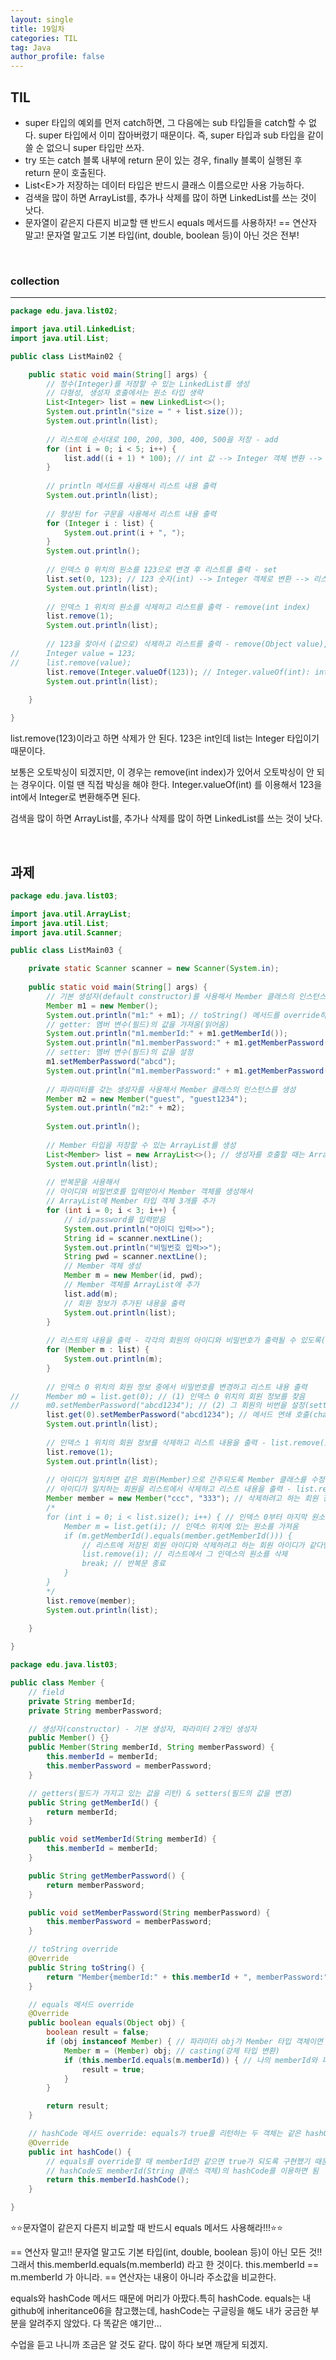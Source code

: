 ```yaml
---
layout: single
title: 19일차
categories: TIL
tag: Java
author_profile: false
---
```


## TIL

- super 타입의 예외를 먼저 catch하면, 그 다음에는 sub 타입들을 catch할 수 없다. super 타입에서 이미 잡아버렸기 때문이다. 즉, super 타입과 sub 타입을 같이 쓸 순 없으니 super 타입만 쓰자.
- try 또는 catch 블록 내부에 return 문이 있는 경우, finally 블록이 실행된 후 return 문이 호출된다.
- List<E\>가 저장하는 데이터 타입은 반드시 클래스 이름으로만 사용 가능하다.
- 검색을 많이 하면 ArrayList를, 추가나 삭제를 많이 하면 LinkedList를 쓰는 것이 낫다. 
- 문자열이 같은지 다른지 비교할 땐 반드시 equals 메서드를 사용하자! == 연산자 말고! 문자열 말고도 기본 타입(int, double, boolean 등)이 아닌 것은 전부!

<br>

### collection

------



```java
package edu.java.list02;

import java.util.LinkedList;
import java.util.List;

public class ListMain02 {

	public static void main(String[] args) {
		// 정수(Integer)를 저장할 수 있는 LinkedList를 생성
		// 다형성, 생성자 호출에서는 원소 타입 생략
		List<Integer> list = new LinkedList<>();
		System.out.println("size = " + list.size());
		System.out.println(list);
	
		// 리스트에 순서대로 100, 200, 300, 400, 500을 저장 - add
		for (int i = 0; i < 5; i++) {
			list.add((i + 1) * 100); // int 값 --> Integer 객체 변환 --> 리스트에 저장
		}		
		
		// println 메서드를 사용해서 리스트 내용 출력
		System.out.println(list);
		
		// 향상된 for 구문을 사용해서 리스트 내용 출력
		for (Integer i : list) {
			System.out.print(i + ", ");
		}
		System.out.println();
		
		// 인덱스 0 위치의 원소를 123으로 변경 후 리스트를 출력 - set
		list.set(0, 123); // 123 숫자(int) --> Integer 객체로 변환 --> 리스트의 0번 원소 값 변경
		System.out.println(list);
		
		// 인덱스 1 위치의 원소를 삭제하고 리스트를 출력 - remove(int index)
		list.remove(1);
		System.out.println(list);
		
		// 123을 찾아서 (값으로) 삭제하고 리스트를 출력 - remove(Object value), Integer 클래스 사용
//		Integer value = 123;
//		list.remove(value);
		list.remove(Integer.valueOf(123)); // Integer.valueOf(int): int --> Integer 변환
		System.out.println(list);
		
	}

}
```

list.remove(123)이라고 하면 삭제가 안 된다. 123은 int인데 list는 Integer 타입이기 때문이다.

보통은 오토박싱이 되겠지만, 이 경우는 remove(int index)가 있어서 오토박싱이 안 되는 경우이다. 이럴 땐 직접 박싱을 해야 한다. Integer.valueOf(int) 를 이용해서 123을 int에서 Integer로 변환해주면 된다. 

검색을 많이 하면 ArrayList를, 추가나 삭제를 많이 하면 LinkedList를 쓰는 것이 낫다. 

<br>

## 과제

```java
package edu.java.list03;

import java.util.ArrayList;
import java.util.List;
import java.util.Scanner;

public class ListMain03 {

	private static Scanner scanner = new Scanner(System.in);
	
	public static void main(String[] args) {
		// 기본 생성자(default constructor)를 사용해서 Member 클래스의 인스턴스를 생성
		Member m1 = new Member();
		System.out.println("m1:" + m1); // toString() 메서드를 override하기 전/후의 결과 비교
		// getter: 멤버 변수(필드)의 값을 가져옴(읽어옴)
		System.out.println("m1.memberId:" + m1.getMemberId());
		System.out.println("m1.memberPassword:" + m1.getMemberPassword());
		// setter: 멤버 변수(필드)의 값을 설정
		m1.setMemberPassword("abcd");
		System.out.println("m1.memberPassword:" + m1.getMemberPassword());
		
		// 파라미터를 갖는 생성자를 사용해서 Member 클래스의 인스턴스를 생성
		Member m2 = new Member("guest", "guest1234");
		System.out.println("m2:" + m2);
		
		System.out.println();
		
		// Member 타입을 저장할 수 있는 ArrayList를 생성
		List<Member> list = new ArrayList<>(); // 생성자를 호출할 때는 ArrayList가 저장하는 타입을 생략할 수 있음
		System.out.println(list);
		
		// 반복문을 사용해서 
		// 아이디와 비밀번호를 입력받아서 Member 객체를 생성해서
		// ArrayList에 Member 타입 객체 3개를 추가
		for (int i = 0; i < 3; i++) {
			// id/password를 입력받음
			System.out.println("아이디 입력>>");
			String id = scanner.nextLine();
			System.out.println("비밀번호 입력>>");
			String pwd = scanner.nextLine();
			// Member 객체 생성
			Member m = new Member(id, pwd);
			// Member 객체를 ArrayList에 추가
			list.add(m);
			// 회원 정보가 추가된 내용을 출력
			System.out.println(list);
		}
		
		// 리스트의 내용을 출력 - 각각의 회원의 아이디와 비밀번호가 출력될 수 있도록(toString override 테스트) 
		for (Member m : list) {
			System.out.println(m);
		}
		
		// 인덱스 0 위치의 회원 정보 중에서 비밀번호를 변경하고 리스트 내용 출력 
//		Member m0 = list.get(0); // (1) 인덱스 0 위치의 회원 정보를 찾음
//		m0.setMemberPassword("abcd1234"); // (2) 그 회원의 비번을 설정(setter)
		list.get(0).setMemberPassword("abcd1234"); // 메서드 연쇄 호출(chain call)
		System.out.println(list);
		
		// 인덱스 1 위치의 회원 정보를 삭제하고 리스트 내용을 출력 - list.remove(int index)
		list.remove(1);
		System.out.println(list);
		
		// 아이디가 일치하면 같은 회원(Member)으로 간주되도록 Member 클래스를 수정 - equals, hashCode
		// 아이디가 일치하는 회원을 리스트에서 삭제하고 리스트 내용을 출력 - list.remove(Object value)
		Member member = new Member("ccc", "333"); // 삭제하려고 하는 회원 정보
		/*
		for (int i = 0; i < list.size(); i++) { // 인덱스 0부터 마지막 원소까지 반복하면서
			Member m = list.get(i); // 인덱스 위치에 있는 원소를 가져옴
			if (m.getMemberId().equals(member.getMemberId())) { 
				// 리스트에 저장된 회원 아이디와 삭제하려고 하는 회원 아이디가 같다면
				list.remove(i); // 리스트에서 그 인덱스의 원소를 삭제
				break; // 반복문 종료
			}
		}
		*/
		list.remove(member);
		System.out.println(list);
		
	}

}
```

```java
package edu.java.list03;

public class Member {
	// field
	private String memberId;
	private String memberPassword;

	// 생성자(constructor) - 기본 생성자, 파라미터 2개인 생성자
	public Member() {}
	public Member(String memberId, String memberPassword) {
		this.memberId = memberId;
		this.memberPassword = memberPassword;
	}

	// getters(필드가 가지고 있는 값을 리턴) & setters(필드의 값을 변경)
	public String getMemberId() {
		return memberId;
	}

	public void setMemberId(String memberId) {
		this.memberId = memberId;
	}

	public String getMemberPassword() {
		return memberPassword;
	}

	public void setMemberPassword(String memberPassword) {
		this.memberPassword = memberPassword;
	}

	// toString override
	@Override
	public String toString() {
		return "Member{memberId:" + this.memberId + ", memberPassword:" + this.memberPassword + "}";
	}

	// equals 메서드 override
	@Override
	public boolean equals(Object obj) {
		boolean result = false;
		if (obj instanceof Member) { // 파라미터 obj가 Member 타입 객체이면
			Member m = (Member) obj; // casting(강제 타입 변환)
			if (this.memberId.equals(m.memberId)) { // 나의 memberId와 파라미터로 전달된 객체의 memberId가 같으면
				result = true;
			}
		}

		return result;
	}

	// hashCode 메서드 override: equals가 true를 리턴하는 두 객체는 같은 hashCode값을 갖도록 구현 
	@Override
	public int hashCode() {
		// equals를 override할 때 memberId만 같으면 true가 되도록 구현했기 때문에, 
		// hashCode도 memberId(String 클래스 객체)의 hashCode를 이용하면 됨
		return this.memberId.hashCode();
	}

}
```

⭐⭐문자열이 같은지 다른지 비교할 때 반드시 equals 메서드 사용해라!!!⭐⭐

== 연산자 말고!! 문자열 말고도 기본 타입(int, double, boolean 등)이 아닌 모든 것!! 그래서 this.memberId.equals(m.memberId) 라고 한 것이다. this.memberId == m.memberId 가 아니라. == 연산자는 내용이 아니라 주소값을 비교한다.

equals와 hashCode 메서드 때문에 머리가 아팠다.특히 hashCode. equals는 내 github에 inheritance06을 참고했는데, hashCode는 구글링을 해도 내가 궁금한 부분을 알려주지 않았다. 다 똑같은 얘기만... 

수업을 듣고 나니까 조금은 알 것도 같다. 많이 하다 보면 깨닫게 되겠지. 
